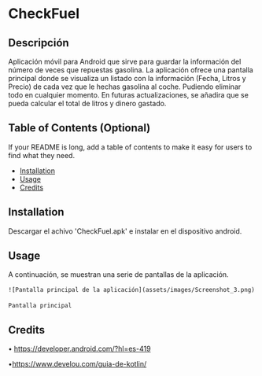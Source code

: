 # CheckFuel

## Descripción

Aplicación móvil para Android que sirve para guardar la información del número de veces que repuestas gasolina. La aplicación ofrece una pantalla principal donde se visualiza un listado con la información (Fecha, Litros y Precio) de cada vez que le hechas gasolina al coche. Pudiendo eliminar todo en cualquier momento. En futuras actualizaciones, se añadira que se pueda calcular el total de litros y dinero gastado. 

## Table of Contents (Optional)

If your README is long, add a table of contents to make it easy for users to find what they need.

- [Installation](#installation)
- [Usage](#usage)
- [Credits](#credits)

## Installation

Descargar el achivo 'CheckFuel.apk' e instalar en el dispositivo android.

## Usage

A continuación, se muestran una serie de pantallas de la aplicación.

    ![Pantalla principal de la aplicación](assets/images/Screenshot_3.png)

    Pantalla principal


## Credits

• https://developer.android.com/?hl=es-419

 •https://www.develou.com/guia-de-kotlin/

